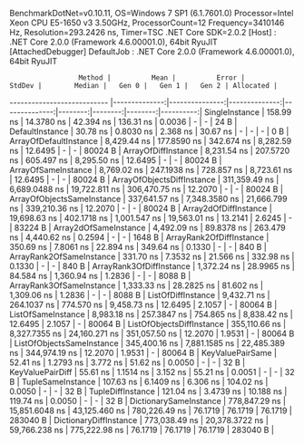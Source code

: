 
BenchmarkDotNet=v0.10.11, OS=Windows 7 SP1 (6.1.7601.0)
Processor=Intel Xeon CPU E5-1650 v3 3.50GHz, ProcessorCount=12
Frequency=3410146 Hz, Resolution=293.2426 ns, Timer=TSC
.NET Core SDK=2.0.2
  [Host]     : .NET Core 2.0.0 (Framework 4.6.00001.0), 64bit RyuJIT  [AttachedDebugger]
  DefaultJob : .NET Core 2.0.0 (Framework 4.6.00001.0), 64bit RyuJIT


                     Method |          Mean |          Error |        StdDev |        Median |   Gen 0 |   Gen 1 |   Gen 2 | Allocated |
--------------------------- |--------------:|---------------:|--------------:|--------------:|--------:|--------:|--------:|----------:|
             SingleInstance |     158.99 ns |     14.3780 ns |     42.394 ns |     136.31 ns |  0.0036 |       - |       - |      24 B |
            DefaultInstance |      30.78 ns |      0.8030 ns |      2.368 ns |      30.67 ns |       - |       - |       - |       0 B |
     ArrayOfDefaultInstance |   8,429.44 ns |    177.8590 ns |    342.674 ns |   8,282.59 ns | 12.6495 |       - |       - |   80024 B |
        ArrayOfDiffInstance |   8,231.54 ns |    207.5720 ns |    605.497 ns |   8,295.50 ns | 12.6495 |       - |       - |   80024 B |
        ArrayOfSameInstance |   8,769.02 ns |    247.1938 ns |    728.857 ns |   8,723.61 ns | 12.6495 |       - |       - |   80024 B |
 ArrayOfObjectsDiffInstance | 311,359.49 ns |  6,689.0488 ns | 19,722.811 ns | 306,470.75 ns | 12.2070 |       - |       - |   80024 B |
 ArrayOfObjectsSameInstance | 337,641.57 ns |  7,348.3580 ns | 21,666.799 ns | 339,210.36 ns | 12.2070 |       - |       - |   80024 B |
      Array2dOfDiffInstance |  19,698.63 ns |    402.1718 ns |  1,001.547 ns |  19,563.01 ns | 13.2141 |  2.6245 |       - |   83224 B |
      Array2dOfSameInstance |   4,492.09 ns |     89.8378 ns |    263.479 ns |   4,440.62 ns |  0.2594 |       - |       - |    1648 B |
   ArrayRank2OfDiffInstance |     350.69 ns |      7.8061 ns |     22.894 ns |     349.64 ns |  0.1330 |       - |       - |     840 B |
   ArrayRank2OfSameInstance |     331.70 ns |      7.3532 ns |     21.566 ns |     332.98 ns |  0.1330 |       - |       - |     840 B |
   ArrayRank3OfDiffInstance |   1,372.24 ns |     28.9965 ns |     84.584 ns |   1,360.94 ns |  1.2836 |       - |       - |    8088 B |
   ArrayRank3OfSameInstance |   1,333.33 ns |     28.2825 ns |     81.602 ns |   1,309.06 ns |  1.2836 |       - |       - |    8088 B |
         ListOfDiffInstance |   9,432.71 ns |    264.1037 ns |    774.570 ns |   9,458.73 ns | 12.6495 |  2.1057 |       - |   80064 B |
         ListOfSameInstance |   8,983.18 ns |    257.3847 ns |    754.865 ns |   8,838.42 ns | 12.6495 |  2.1057 |       - |   80064 B |
  ListOfObjectsDiffInstance | 355,110.66 ns |  8,327.7355 ns | 24,160.271 ns | 351,057.50 ns | 12.2070 |  1.9531 |       - |   80064 B |
  ListOfObjectsSameInstance | 345,400.16 ns |  7,881.1585 ns | 22,485.389 ns | 344,974.19 ns | 12.2070 |  1.9531 |       - |   80064 B |
           KeyValuePairSame |      52.41 ns |      1.2793 ns |      3.772 ns |      51.62 ns |  0.0050 |       - |       - |      32 B |
           KeyValuePairDiff |      55.61 ns |      1.1514 ns |      3.152 ns |      55.21 ns |  0.0051 |       - |       - |      32 B |
          TupleSameInstance |     107.63 ns |      6.1409 ns |      6.306 ns |     104.02 ns |  0.0050 |       - |       - |      32 B |
          TupleDiffInstance |     121.04 ns |      3.4739 ns |     10.188 ns |     119.74 ns |  0.0050 |       - |       - |      32 B |
     DictionarySameInstance | 778,847.29 ns | 15,851.6048 ns | 43,125.460 ns | 780,226.49 ns | 76.1719 | 76.1719 | 76.1719 |  283040 B |
     DictionaryDiffInstance | 773,038.49 ns | 20,378.3722 ns | 59,766.238 ns | 775,222.98 ns | 76.1719 | 76.1719 | 76.1719 |  283040 B |
